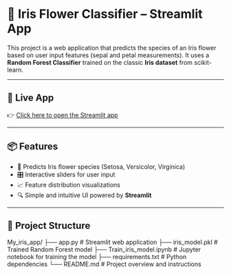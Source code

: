 # 🌸 Iris Flower Classifier – Streamlit App

This project is a web application that predicts the species of an Iris flower based on user input features (sepal and petal measurements). It uses a **Random Forest Classifier** trained on the classic **Iris dataset** from scikit-learn.

---

## 🚀 Live App

👉 [Click here to open the Streamlit app](https://my-iris-app.streamlit.app/)

---

## 📦 Features

- 🌼 Predicts Iris flower species (Setosa, Versicolor, Virginica)
- 🎛️ Interactive sliders for user input
- 📈 Feature distribution visualizations
- 🔍 Simple and intuitive UI powered by **Streamlit**

---

## 📁 Project Structure
My_iris_app/
├── app.py # Streamlit web application
├── iris_model.pkl # Trained Random Forest model
├── Train_iris_model.ipynb # Jupyter notebook for training the model
├── requirements.txt # Python dependencies
└── README.md # Project overview and instructions
